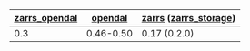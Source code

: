 | [zarrs_opendal] | [opendal] | [zarrs] ([zarrs_storage]) |
| --------------- | --------- | ------------------------- |
| 0.3             | 0.46-0.50 | 0.17 (0.2.0)              |

[zarrs_opendal]: https://crates.io/crates/zarrs_opendal
[opendal]: https://crates.io/crates/opendal
[zarrs]: https://crates.io/crates/zarrs
[zarrs_storage]: https://crates.io/crates/zarrs_storage
